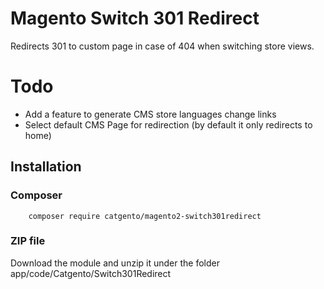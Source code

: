 # Magento Switch 301 Redirect

Redirects 301 to custom page in case of 404 when switching store views.

# Todo

* Add a feature to generate CMS store languages change links
* Select default CMS Page for redirection (by default it only redirects to home)


## Installation

### Composer
```
    composer require catgento/magento2-switch301redirect
```
### ZIP file
Download the module and unzip it under the folder app/code/Catgento/Switch301Redirect  
